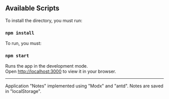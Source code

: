 ## Available Scripts

To install the directory, you must run:

### `npm install`

To run, you must:

### `npm start`

Runs the app in the development mode.\
Open [http://localhost:3000](http://localhost:3000) to view it in your browser.

---

Application "Notes" implemented using "Modx" and "antd". Notes are saved in "localStorage".